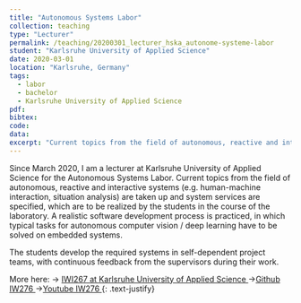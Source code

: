 ```yaml
---
title: "Autonomous Systems Labor"
collection: teaching
type: "Lecturer"
permalink: /teaching/20200301_lecturer_hska_autonome-systeme-labor
student: "Karlsruhe University of Applied Science"
date: 2020-03-01
location: "Karlsruhe, Germany"
tags: 
  - labor
  - bachelor
  - Karlsruhe University of Applied Science
pdf:
bibtex:
code: 
data: 
excerpt: "Current topics from the field of autonomous, reactive and interactive systems (e.g. human-machine interaction, situation analysis) are taken up and system services are specified ..."
---
```


Since March 2020, I am a lecturer at Karlsruhe University of Applied Science for the Autonomous Systems Labor.
Current topics from the field of autonomous, reactive and interactive systems (e.g. human-machine interaction, situation analysis) are taken up and system services are specified, which are to be realized by the students in the course of the laboratory.
A realistic software development process is practiced, in which typical tasks for autonomous computer vision / deep learning have to be solved on embedded systems.

The students develop the required systems in self-dependent project teams, with continuous feedback from the supervisors during their work.

More here: 
→ <a href="https://www.iwi.hs-karlsruhe.de/iwii/info/module/INFB/7/INFB7107" target="_blank">IWI267 at Karlsruhe University of Applied Science </a>
→<a href="https://github.com/IW276" target="_blank">Github IW276 </a>
→<a href="https://www.youtube.com/playlist?list=PLy6mJYOfBlqoY3OFZCO6qzxL82rc617qP" target="_blank">Youtube IW276 </a>
{: .text-justify}